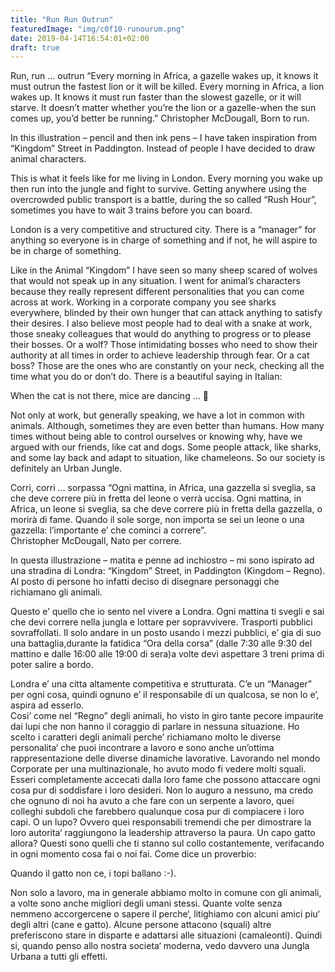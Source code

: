 ```yaml
---
title: "Run Run Outrun"
featuredImage: "img/c0f10-runourum.png"
date: 2019-04-14T16:54:01+02:00
draft: true
---
```

Run, run … outrun 
“Every morning in Africa, a gazelle wakes up, it knows it must outrun the fastest lion or it will be killed. Every morning in Africa, a lion wakes up. It knows it must run faster than the slowest gazelle, or it will starve. It doesn’t matter whether you’re the lion or a gazelle-when the sun comes up, you’d better be running.” 
Christopher McDougall, Born to run. 

In this illustration – pencil and then ink pens – I have taken inspiration from “Kingdom” Street in Paddington. Instead of people I have decided to draw animal characters. 

This is what it feels like for me living in London. Every morning you wake up then run into the jungle and fight to survive. Getting anywhere using the overcrowded public transport is a battle, during the so called “Rush Hour”, sometimes you have to wait 3 trains before you can board. 

London is a very competitive and structured city. There is a “manager” for anything so everyone is in charge of something and if not, he will aspire to be in charge of something.
  
Like in the Animal “Kingdom” I have seen so many sheep scared of wolves that would not speak up in any situation. I went for animal’s characters because they really represent different personalities that you can come across at work. Working in a corporate company you see sharks everywhere, blinded by their own hunger that can attack anything to satisfy their desires. I also believe most people had to deal with a snake at work, those sneaky colleagues that would do anything to progress or to please their bosses. Or a wolf? Those intimidating bosses who need to show their authority at all times in order to achieve leadership through fear. Or a cat boss? Those are the ones who are constantly on your neck, checking all the time what you do or don’t do. There is a beautiful saying in Italian: 

 When the cat is not there, mice are dancing …  🙂  

Not only at work, but generally speaking, we have a lot in common with animals. Although, sometimes they are even better than humans. How many times without being able to control ourselves or knowing why, have we argued with our friends, like cat and dogs. Some people attack, like sharks, and some lay back and adapt to situation, like chameleons.  So our society is definitely an Urban Jungle. 

Corri, corri … sorpassa 
“Ogni mattina, in Africa, una gazzella si sveglia, sa che deve correre più in fretta del leone o verrà uccisa. Ogni mattina, in Africa, un leone si sveglia, sa che deve correre più in fretta della gazzella, o morirà di fame. Quando il sole sorge, non importa se sei un leone o una gazzella: l’importante e’ che cominci a correre”.  
Christopher McDougall, Nato per correre. 

In questa illustrazione – matita e penne ad inchiostro – mi sono ispirato ad una stradina di Londra: “Kingdom” Street, in Paddington (Kingdom – Regno). Al posto di persone ho infatti deciso di disegnare personaggi che richiamano gli animali. 

Questo e’ quello che io sento nel vivere a Londra. Ogni mattina ti svegli e sai che devi correre nella jungla e lottare per sopravvivere. Trasporti pubblici sovraffollati. Il solo andare in un posto usando i mezzi pubblici, e’ gia di suo una battaglia,durante la fatidica “Ora della corsa” (dalle 7:30 alle 9:30 del mattino e dalle 16:00 alle 19:00 di sera)a volte devi aspettare 3 treni prima di poter salire a bordo.   

Londra e’ una citta altamente competitiva e strutturata. C’e un “Manager” per ogni cosa, quindi ognuno e’ il responsabile di un qualcosa, se non lo e’, aspira ad esserlo.  
Cosi’ come nel “Regno” degli animali, ho visto in giro tante pecore impaurite dai lupi che non hanno il coraggio di parlare in nessuna situazione. Ho scelto i caratteri degli animali perche’ richiamano molto le diverse personalita‘ che puoi incontrare a lavoro e sono anche un’ottima rappresentazione delle diverse dinamiche lavorative. Lavorando nel mondo Corporate per una multinazionale, ho avuto modo fi vedere molti squali. Esseri completamente accecati dalla loro fame che possono attaccare ogni cosa pur di soddisfare i loro desideri. Non lo auguro a nessuno, ma credo che ognuno di noi ha avuto a che fare con un serpente a lavoro, quei colleghi subdoli che farebbero qualunque cosa pur di compiacere i loro capi. O un lupo? Ovvero quei responsabili tremendi che per dimostrare la loro autorita‘ raggiungono la leadership attraverso la paura. Un capo gatto allora? Questi sono quelli che ti stanno sul collo costantemente, verifacando in ogni momento cosa fai o noi fai. Come dice un proverbio: 

Quando il gatto non ce, i topi ballano :-). 

 Non solo a lavoro, ma in generale abbiamo molto in comune con gli animali, a volte sono anche migliori degli umani stessi. Quante volte senza nemmeno accorgercene o sapere il perche‘, litighiamo con alcuni amici piu‘ degli altri (cane e gatto). Alcune persone attacono (squali) altre preferiscono stare in disparte e adattarsi alle situazioni (camaleonti). Quindi si, quando penso allo nostra societa‘ moderna, vedo davvero una Jungla Urbana a tutti gli effetti.  
